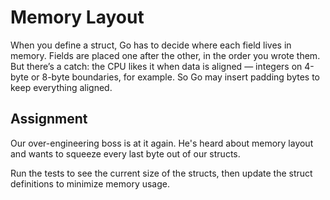 # Memory Layout

When you define a struct, Go has to decide where each field lives in memory. Fields are placed one after the other, in the order you wrote them. But there’s a catch: the CPU likes it when data is aligned — integers on 4-byte or 8-byte boundaries, for example. So Go may insert padding bytes to keep everything aligned.

## Assignment

Our over-engineering boss is at it again. He's heard about memory layout and wants to squeeze every last byte out of our structs.

Run the tests to see the current size of the structs, then update the struct definitions to minimize memory usage.
